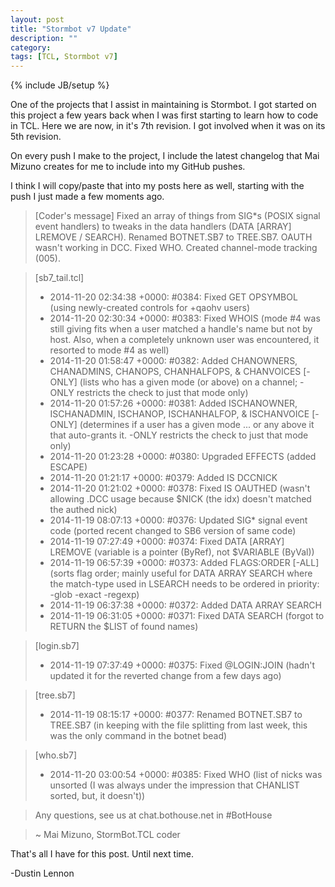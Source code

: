 ```yaml
---
layout: post
title: "Stormbot v7 Update"
description: ""
category: 
tags: [TCL, Stormbot v7]
---
```

{% include JB/setup %}

One of the projects that I assist in maintaining is Stormbot. I got started on this project a few years back when I was first
starting to learn how to code in TCL. Here we are now, in it's 7th revision. I got involved when it was on its 5th revision.

On every push I make to the project, I include the latest changelog that Mai Mizuno creates for me to include into my GitHub
pushes.

I think I will copy/paste that into my posts here as well, starting with the push I just made a few moments ago.

> [Coder's message]
> Fixed an array of things from SIG*s (POSIX signal event handlers) to tweaks in the data handlers (DATA [ARRAY] LREMOVE / SEARCH). Renamed BOTNET.SB7 to TREE.SB7. OAUTH wasn't working in DCC. Fixed WHO. Created channel-mode tracking (005).

> [sb7_tail.tcl]
>  * 2014-11-20 02:34:38 +0000: #0384: Fixed GET OPSYMBOL (using newly-created controls for +qaohv users)
>  * 2014-11-20 02:30:34 +0000: #0383: Fixed WHOIS (mode #4 was still giving fits when a user matched a handle's name but not by host. Also, when a completely unknown user was encountered, it resorted to mode #4 as well)
>  * 2014-11-20 01:58:47 +0000: #0382: Added CHANOWNERS, CHANADMINS, CHANOPS, CHANHALFOPS, & CHANVOICES [-ONLY] (lists who has a given mode (or above) on a channel; -ONLY restricts the check to just that mode only)
>  * 2014-11-20 01:57:26 +0000: #0381: Added ISCHANOWNER, ISCHANADMIN, ISCHANOP, ISCHANHALFOP, & ISCHANVOICE [-ONLY] (determines if a user has a given mode ... or any above it that auto-grants it. -ONLY restricts the check to just that mode only)
>  * 2014-11-20 01:23:28 +0000: #0380: Upgraded EFFECTS (added ESCAPE)
>  * 2014-11-20 01:21:17 +0000: #0379: Added IS DCCNICK
>  * 2014-11-20 01:21:02 +0000: #0378: Fixed IS OAUTHED (wasn't allowing .DCC usage because $NICK (the idx) doesn't matched the authed nick)
>  * 2014-11-19 08:07:13 +0000: #0376: Updated SIG* signal event code (ported recent changed to SB6 version of same code)
>  * 2014-11-19 07:27:49 +0000: #0374: Fixed DATA [ARRAY] LREMOVE (variable is a pointer (ByRef), not $VARIABLE (ByVal))
>  * 2014-11-19 06:57:39 +0000: #0373: Added FLAGS:ORDER [-ALL] (sorts flag order; mainly useful for DATA ARRAY SEARCH where the match-type used in LSEARCH needs to be ordered in priority: -glob -exact -regexp)
>  * 2014-11-19 06:37:38 +0000: #0372: Added DATA ARRAY SEARCH
>  * 2014-11-19 06:31:05 +0000: #0371: Fixed DATA SEARCH (forgot to RETURN the $LIST of found names)

> [login.sb7]
>  * 2014-11-19 07:37:49 +0000: #0375: Fixed @LOGIN:JOIN (hadn't updated it for the reverted change from a few days ago)

> [tree.sb7]
>  * 2014-11-19 08:15:17 +0000: #0377: Renamed BOTNET.SB7 to TREE.SB7 (in keeping with the file splitting from last week, this was the only command in the botnet bead)

> [who.sb7]
>  * 2014-11-20 03:00:54 +0000: #0385: Fixed WHO (list of nicks was unsorted (I was always under the impression that CHANLIST sorted, but, it doesn't))

> Any questions, see us at chat.bothouse.net in #BotHouse

> ~ Mai Mizuno, StormBot.TCL coder

That's all I have for this post. Until next time.

-Dustin Lennon
